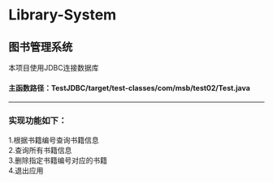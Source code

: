 # Library-System
## 图书管理系统
本项目使用JDBC连接数据库<br>
#### 主函数路径：TestJDBC/target/test-classes/com/msb/test02/Test.java
***
### 实现功能如下：<br>
1.根据书籍编号查询书籍信息<br>
2.查询所有书籍信息<br>
3.删除指定书籍编号对应的书籍<br>
4.退出应用

